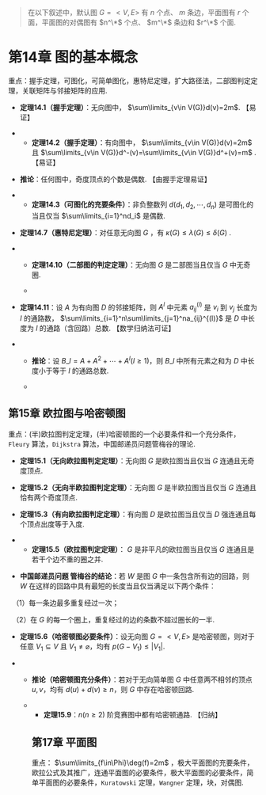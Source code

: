 
> 在以下叙述中，默认图 $G=<V,E>$ 有 $n$ 个点、 $m$ 条边，平面图有 $r$ 个面，平面图的对偶图有 $n^\*$ 个点、 $m^\*$ 条边和 $r^\*$ 个面.

# 第14章 图的基本概念
重点：握手定理，可图化，可简单图化，惠特尼定理，扩大路径法，二部图判定定理，关联矩阵与邻接矩阵的应用.


- **定理14.1（握手定理）**：无向图中， $\sum\limits_{v\in V(G)}d(v)=2m$. 【易证】

- - **定理14.2（握手定理）**：有向图中， $\sum\limits_{v\in V(G)}d(v)=2m$ 且 $\sum\limits_{v\in V(G)}d^-(v)=\sum\limits_{v\in V(G)}d^+(v)=m$ . 【易证】
 
 - **推论**：任何图中，奇度顶点的个数是偶数. 【由握手定理易证】

 - - **定理14.3（可图化的充要条件）**：非负整数列  $d(d_1,d_2,\cdots,d_n)$ 是可图化的当且仅当  $\sum\limits_{i=1}^nd_i$ 是偶数.
  
     
- **定理14.7（惠特尼定理）**：对任意无向图 $G$ ，有 $\kappa(G)\leq\lambda(G)\leq\delta(G)$ .

- - **定理14.10（二部图的判定定理）**：无向图 $G$ 是二部图当且仅当 $G$ 中无奇圈.
 
  - 
- **定理14.11**：设 $A$ 为有向图 $D$ 的邻接矩阵，则 $A^l$ 中元素 $a_{ij}^{(l)}$ 是 $v_i$ 到 $v_j$ 长度为 $l$ 的通路数， $\sum\limits_{i=1}^n\sum\limits_{j=1}^na_{ij}^{(l)}$ 是 $D$ 中长度为 $l$ 的通路（含回路）总数. 【数学归纳法可证】

- - **推论**：设 $B\_l=A+A^2+\cdots+A^l(l\geq1)$，则 $B\_l$ 中所有元素之和为 $D$ 中长度小于等于 $l$ 的通路总数.
 
  - 
## 第15章 欧拉图与哈密顿图


重点：(半)欧拉图判定定理，(半)哈密顿图的一个必要条件和一个充分条件，`Fleury` 算法，​`Dijkstra` 算法，中国邮递员问题管梅谷的理论.


- **定理15.1（无向欧拉图判定定理）**：无向图 $G$ 是欧拉图当且仅当 $G$ 连通且无奇度顶点.


- **定理15.2（无向半欧拉图判定定理）**：无向图 $G$ 是半欧拉图当且仅当 $G$ 连通且恰有两个奇度顶点.

- **定理15.3（有向欧拉图判定定理）**：有向图 $D$ 是欧拉图当且仅当 $D$ 强连通且每个顶点出度等于入度.

- - **定理15.5（欧拉图判定定理）**： $G$ 是非平凡的欧拉图当且仅当 $G$ 连通且是若干个边不重的圈之并.
 

- **中国邮递员问题 管梅谷的结论**：若 $W$ 是图 $G$ 中一条包含所有边的回路，则 $W$ 在这样的回路中具有最短的长度当且仅当满足以下两个条件：

  

  （1）每一条边最多重复经过一次；

  

  （2）在 $G$ 的每一个圈上，重复经过的边的条数不超过圈长的一半.


- **定理15.6（哈密顿图必要条件）**：设无向图 $G=<V,E>$ 是哈密顿图，则对于任意 $V_{1} \subseteq V$ 且 $V_1\neq\varnothing$，均有 $p(G-V_1)\leq\left|V_1\right|$.

- - **推论（哈密顿图充分条件）**：若对于无向简单图 $G$ 中任意两不相邻的顶点 $u,v$，均有 $d(u)+d(v)\geq n$，则 $G$ 中存在哈密顿回路.
 
  - - **定理15.9**：$n(n\geq2)$ 阶竞赛图中都有哈密顿通路. 【归纳】
   
    ## 第17章 平面图
    重点： $\sum\limits_{f\in\Phi}\deg(f)=2m$ ，极大平面图的充要条件，欧拉公式及其推广，连通平面图的必要条件，极大平面图的必要条件，简单平面图的必要条件，`Kuratowski` 定理，`Wangner` 定理，块，对偶图.

